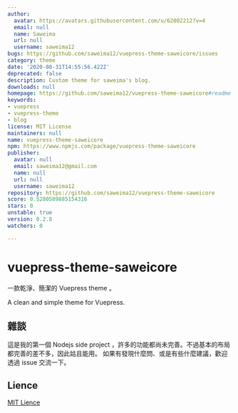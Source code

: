 ```yaml
---
author:
  avatar: https://avatars.githubusercontent.com/u/62002212?v=4
  email: null
  name: Saweima
  url: null
  username: saweima12
bugs: https://github.com/saweima12/vuepress-theme-saweicore/issues
category: theme
date: '2020-08-31T14:55:56.422Z'
deprecated: false
description: Custom theme for saweima's blog.
downloads: null
homepage: https://github.com/saweima12/vuepress-theme-saweicore#readme
keywords:
- vuepress
- vuepress-theme
- blog
license: MIT License
maintainers: null
name: vuepress-theme-saweicore
npm: https://www.npmjs.com/package/vuepress-theme-saweicore
publisher:
  avatar: null
  email: saweima12@gmail.com
  name: null
  url: null
  username: saweima12
repository: https://github.com/saweima12/vuepress-theme-saweicore
score: 0.5280509885154316
stars: 0
unstable: true
version: 0.2.8
watchers: 0

---
```


# vuepress-theme-saweicore

一款乾淨、簡潔的 Vuepress theme 。

A clean and simple theme for Vuepress.

## 雜談

這是我的第一個 Nodejs side project ，許多的功能都尚未完善。不過基本的布局都完善的差不多，因此姑且能用。 如果有發現什麼問、或是有些什麼建議，歡迎透過 issue 交流一下。

## Lience

[MIT Lience](https://github.com/saweima12/vuepress-theme-saweicore/blob/master/LICENSE)
